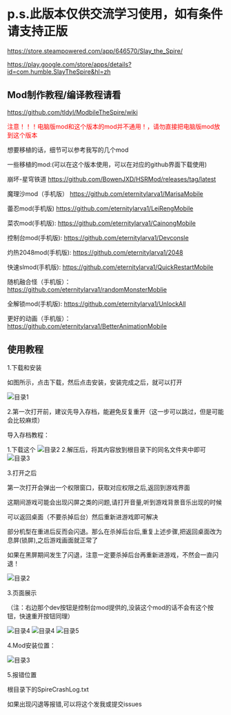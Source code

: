 # p.s.此版本仅供交流学习使用，如有条件请支持正版
https://store.steampowered.com/app/646570/Slay_the_Spire/

https://play.google.com/store/apps/details?id=com.humble.SlayTheSpire&hl=zh

## Mod制作教程/编译教程请看
https://github.com/tldyl/ModbileTheSpire/wiki

<span style="color: red;">注意！！！电脑版mod和这个版本的mod并不通用！，请勿直接把电脑版mod放到这个版本</span>

想要移植的话，细节可以参考我写的几个mod

一些移植的mod:(可以在这个版本使用，可以在对应的github界面下载使用)

崩坏-星穹铁道
https://github.com/BowenJXD/HSRMod/releases/tag/latest

魔理沙mod（手机版）
https://github.com/eternitylarva1/MarisaMobile

蕾忍mod(手机版)
https://github.com/eternitylarva1/LeiRengMobile

菜农mod(手机版):
https://github.com/eternitylarva1/CainongMobile

控制台mod(手机版):
https://github.com/eternitylarva1/Devconsle

灼热2048mod(手机版):
https://github.com/eternitylarva1/2048

快速slmod(手机版):
https://github.com/eternitylarva1/QuickRestartMobile

随机融合怪（手机版）：
https://github.com/eternitylarva1/randomMonsterMoblie

全解锁mod(手机版):
https://github.com/eternitylarva1/UnlockAll

更好的动画（手机版）：
https://github.com/eternitylarva1/BetterAnimationMobile

## 使用教程

1.下载和安装

如图所示，点击下载，然后点击安装，安装完成之后，就可以打开

![目录1](images/5.jpg "1")

2.第一次打开前，建议先导入存档，能避免反复重开（这一步可以跳过，但是可能会比较麻烦）

导入存档教程：

1.下载这个
![目录2](images/8.png "2")
2.解压后，将其内容放到根目录下的同名文件夹中即可
![目录3](images/9.jpg "3")

3.打开之后

第一次打开会弹出一个权限窗口，获取对应权限之后,返回到游戏界面

这期间游戏可能会出现闪屏之类的问题,请打开音量,听到游戏背景音乐出现的时候

可以返回桌面（不要杀掉后台）然后重新进游戏即可解决

部分机型在重进后反而会闪退。那么在杀掉后台后,重复上述步骤,把返回桌面改为息屏(锁屏),之后游戏画面就正常了

如果在黑屏期间发生了闪退，注意一定要杀掉后台再重新进游戏，不然会一直闪退！



![目录2](images/6.jpg "2")

3.页面展示

（注：右边那个dev按钮是控制台mod提供的,没装这个mod的话不会有这个按钮，快速重开按钮同理）


![目录4](images/2.jpg "4")
![目录4](images/3.jpg "4")
![目录5](images/7.jpg "4")

4.Mod安装位置：

![目录3](images/1.jpg "3")

5.报错位置

根目录下的SpireCrashLog.txt

如果出现闪退等报错,可以将这个发我或提交issues